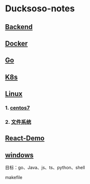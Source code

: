 # Ducksoso-notes

## [Backend](Backend)

## [Docker](Docker)

## [Go](Go)

## [K8s](K8s)

## [Linux](Linux)

### 1. [centos7](Linux/centos7)
### 2. [文件系统](Linux/Linux文件系统详解.md)

## [React-Demo](React-Demo)

## [windows](windows)


目标：go、Java、js、ts、python、shell

makefile

